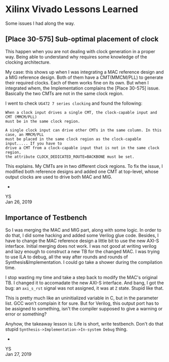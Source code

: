 # Xilinx Vivado Lessons Learned

Some issues I had along the way.

## [Place 30-575] Sub-optimal placement of clock

This happen when you are not dealing with clock generation in a proper way.
Being able to understand why requires some knowledge of the clocking architecture.

My case: this shows up when I was integrating a MAC reference design and a MIG
reference design. Both of them have a CMT(MMCM/PLL) to generate their required clocks.
Each of them works fine on its own. But when I integrated whem, the Implementation complains
the [Place 30-575] issue. Basically the two CMTs are not in the same clock region.

I went to check `UG472 7 series clocking` and found the following:
```
When a clock input drives a single CMT, the clock-capable input and CMT (MMCM/PLL)
must be in the same clock region.

A single clock input can drive other CMTs in the same column. In this case, an MMCM/PLL
must be placed in the same clock region as the clock-capable input..... If you have to
drive a CMT from a clock-capable input that is not in the same clock region,
the attribute CLOCK_DEDICATED_ROUTE=BACKBONE must be set.
```

This explains. My CMTs are in two different clock regions.
To fix the issue, I modified both reference designs and added one CMT at top-level,
whose output clocks are used to drive both MAC and MIG.

-  
YS  
Jan 26, 2019

## Importance of Testbench

So I was merging the MAC and MIG part, along with some logic.
In order to do that, I did some hacking and added some Verilog glue code.
Besides, I have to change the MAC reference design a little bit to use
the new AXI-S interface. Initial merging does not work. I was not good at
writing verilog and lazy enough to construct a new TB for the changed MAC.
I was trying to use ILA to debug, all the way after rounds and rounds of
Synthesis&Implementation. I could go take a shower during the compilation time.

I stop wasting my time and take a step back to modify the MAC's original TB.
I changed it to accomadate the new AXI-S interface. And bang, I got the bug:
an `axi_s_rst` signal was not assigned, it was at `Z` state. Stupid like that.

This is pretty much like an uninitialized variable in C, but in the parameter list.
GCC won't complain it for sure. But for Verilog, this output port has to be assigned
to something, isn't the compiler supposed to give a warning or error or something?

Anyhow, the takeaway lesson is: Life is short, write testbench. Don't do that stupid
`Synthesis->Implementation->In-system Debug` thing.

-  
YS  
Jan 27, 2019
